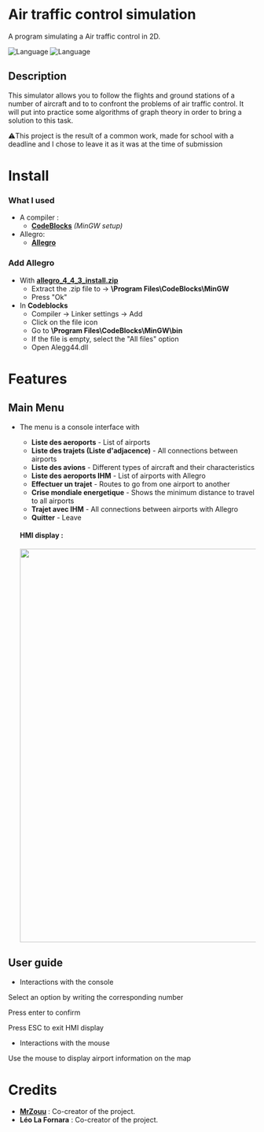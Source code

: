 # Air traffic control simulation
A program simulating a Air traffic control in 2D. 

![Language](https://img.shields.io/badge/Language-C%2B%2B-0052cf)
![Language](https://img.shields.io/badge/Allegro-02A9FF?style=logo=Allegro&logoColor=white)

##  Description
This simulator allows you to follow the flights and ground stations of a number of aircraft and to 
to confront the problems of air traffic control. It will put into practice some algorithms of 
graph theory in order to bring a solution to this task.


⚠️This project is the result of a common work, made for school with a deadline and I chose to leave it as it was at the time of submission

# Install
### What I used
* A compiler :
    * **[CodeBlocks](http://www.codeblocks.org/downloads/binaries/)** *(MinGW setup)*
* Allegro:
    * **[Allegro](https://github.com/MrZouu/Saboteur/blob/main/allegro_4_4_3_install.zip)**
### Add Allegro
* With **[allegro_4_4_3_install.zip](https://github.com/MrZouu/Saboteur/blob/main/allegro_4_4_3_install.zip)**
  * Extract the .zip file to -> **\Program Files\CodeBlocks\MinGW**
  * Press "Ok"
* In **Codeblocks**
  * Compiler -> Linker settings -> Add
  * Click on the file icon
  * Go to **\Program Files\CodeBlocks\MinGW\bin**
  * If the file is empty, select the "All files" option
  * Open Alegg44.dll

# Features
## Main Menu
* The menu is a console interface with
   * **Liste des aeroports** - List of airports
   * **Liste des trajets (Liste d'adjacence)** - All connections between airports
   * **Liste des avions** - Different types of aircraft and their characteristics
   * **Liste des aeroports IHM** - List of airports with Allegro
   * **Effectuer un trajet** - Routes to go from one airport to another
   * **Crise mondiale energetique** - Shows the minimum distance to travel to all airports
   * **Trajet avec IHM** - All connections between airports with Allegro
   * **Quitter** - Leave
   
   #### HMI display :
   <p align="center">
	<img src="https://imgur.com/VacoAfL.png" width="800">
   </p>
   
##  User guide
* Interactions with the console

Select an option by writing the corresponding number

Press enter to confirm

Press ESC to exit HMI display

* Interactions with the mouse

Use the mouse to display airport information on the map

#  Credits
* [**MrZouu**](https://github.com/MrZouu) : Co-creator of the project. 
* **Léo La Fornara** : Co-creator of the project.
